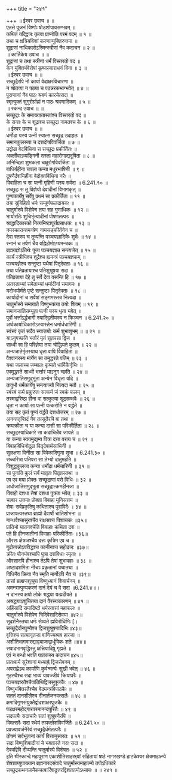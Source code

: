 +++
title = "२४१"

+++
॥ ईश्वर उवाच ॥ ॥  
एतत्ते पूजनं विष्णोः षोडशोपायसम्भवम् ॥  
कथितं यद्द्विजः कृत्वा प्राप्नोति परमं पदम् ॥ १ ॥  
तथा च क्षत्रियविशां करणान्मुक्तिरुत्तमा ॥  
शूद्राणां नाधिकारोऽस्मिन्स्त्रीणां नैव कदाचन ॥ २ ॥  
॥ कार्तिकेय उवाच ॥ ॥  
शूद्राणां च तथा स्त्रीणां धर्मं विस्तरतो वद ॥  
केन मुक्तिर्भवेत्तेषां कृष्णस्याराधनं विना ॥ ३ ॥  
॥ ईश्वर उवाच ॥ ॥  
सच्छूद्रैरपि नो कार्या वेदाक्षरविचारणा ॥  
न श्रोतव्या न पठ्या च पठन्नरकभाग्भवेत् ॥ ४ ॥  
पुराणानां नैव पाठः श्रवणं कारयेत्सदा ॥  
स्मृत्युक्तं सुगुरोर्ग्राह्यं न पाठः श्रवणादिकम् ॥ ५ ॥  
॥ स्कन्द उवाच ॥ ॥  
सच्छूद्राः के समाख्यातास्तांश्च विस्तरतो वद ॥  
के सन्तः के च शूद्राश्च सच्छूद्रा नामतश्च के ॥ ६ ॥  
॥ ईश्वर उवाच ॥ ॥  
धर्मोढा यस्य पत्नी स्यात्स सच्छूद्र उदाहृतः ॥  
समानकुलरूपा च दशदोषविवर्जिता ॥ ७ ॥  
उद्वोढा वेदविधिना स सच्छूद्रः प्रकीर्तितः ॥  
अक्लीवाऽव्यङ्गिनी शस्ता महारोगाद्यदूषिता ॥ ८ ॥  
अनिन्दिता शुभकला चक्षुरोगविवर्जिता ॥  
बाधिर्यहीना चपला कन्या मधुरभाषिणी ॥ ९ ॥  
दूषणैर्दशभिर्हीना वेदोक्तविधिना नरैः ॥  
विवाहिता च सा पत्नी गृहिणी यस्य सर्वदा ॥ 6.241.१० ॥  
सच्छूद्रः स तु विज्ञेयो देवादीनां विभागकृत् ॥  
पुण्यकार्येषु सर्वेषु प्रथमं सा प्रकीर्तिता ॥ ११ ॥  
तया सुविहितो धर्मः सम्पूर्णफलदायकः ॥  
चातुर्मास्ये विशेषेण तया सह गुणाधिकः ॥ १२ ॥  
भार्यारतिः शुचिर्भृत्यादीनां पोषणतत्परः ॥  
श्राद्धादिकारको नित्यमिष्टापूर्त्तप्रसाधकः ॥ १३ ॥  
नमस्कारान्तमन्त्रेण नामसङ्कीर्तनेन च ॥  
देवा स्तस्य च तुष्यन्ति पञ्चयज्ञादिकैः शुभैः ॥ १४ ॥  
स्नानं च तर्पणं चैव वह्निहोमोऽप्यमन्त्रकः ॥  
ब्रह्मयज्ञोऽतिथेः पूजा पञ्चयज्ञान्न सन्त्यजेत् ॥ १५ ॥  
कार्यं स्त्रीभिश्च शूद्रैश्च ह्यमन्त्रं पञ्चयज्ञकम् ॥  
पञ्चयज्ञैश्च सन्तुष्टा यथैषां पितृदेवताः ॥ १६ ॥  
तथा पतिव्रतायाश्च पतिशुश्रूषया सदा ॥  
पतिव्रताया देहे तु सर्वे देवा वसन्ति हि ॥ १७ ॥  
अतस्ताभ्यां समेताभ्यां धर्मादीनां समागमः ॥  
यदोभयोर्मते पृष्टे सन्तुष्टाः पितृदेवताः ॥ १८ ॥  
कार्यादीनां च सर्वेषां सङ्गमस्तत्र नित्यदा ॥  
चातुर्मास्ये समायाते विष्णुभक्त्या तयोः शिवम् ॥ १९ ॥  
समानजातिसम्भूता पत्नी यस्य धृता भवेत् ॥  
पूर्वो भर्त्ताऽर्द्धभागी स्याद्द्वितीयस्य न किञ्चन ॥ 6.241.२० ॥  
अर्थकार्याधिकारोऽस्यास्तेन धर्मार्धधारिणी ॥  
स्वंस्वं कृतं सदैव स्यात्तयोः कर्म शुभाशुभम् ॥ ॥ २१ ॥  
याऽनुगच्छति भर्तारं मृतं सुतपसा द्विज ॥  
साध्वी सा हि परिज्ञेया तया चोद्ध्रियते कुलम् ॥ २२ ॥  
अन्यजातेर्मृतस्याथ धृता वापि विवाहिता ॥  
वैश्वानरस्य मार्गेण सा तमुद्धरते पतिम् ॥ २३ ॥  
यथा जलाच्च जम्बालः कृष्यते धार्मिकैर्नृभिः ॥  
एवमुद्धरते साध्वी भर्त्तारं याऽनुग च्छति ॥ २४ ॥  
अन्यजातिसमुद्भूता अन्येन विधृता यदि ॥  
तावुभौ धर्मकार्येषु सन्त्याज्यौ नित्यदा मतौ ॥ २५ ॥  
स्वंस्वं कर्म प्रकुरुतः सत्कर्म जं स्वकं फलम् ॥  
तस्माद्वरिष्ठा हीना वा सत्कुल्या शूद्रसम्भवैः ॥ २६ ॥  
धृता न कार्या सा पत्नी यत्करोति न वर्द्धते ॥  
तया सह कृतं पुण्यं वर्द्धते दशधोत्तरम् ॥ २७ ॥  
अनन्ततृप्तिदं नैव तत्सुतैरपि वा तथा ॥  
क्रयक्रीता च या कन्या दासी सा परिकीर्तिता ॥ २८ ॥  
सच्छूद्रस्याधिकारे सा कदाचिन्नैव जायते ॥  
या कन्या स्वयमुद्यम्य पित्रा दत्ता वराय च ॥ २९ ॥  
विवाहविधिनोदूढा पितृदेवार्थसाधिनी ॥  
सुलक्षणा विनीता सा विवेकादिगुणा शुभा ॥ 6.241.३० ॥  
सच्चरित्रा पतिपरा सा तेभ्यो दातुमर्हति ॥  
विशुद्धकुलजा कन्या धर्मोढा धर्मचारिणी ॥ ३१ ॥  
सा पुनाति कुलं सर्वं मातृतः पितृतस्तथा ॥  
एष एव मया प्रोक्तः सच्छूद्राणां परो विधिः ॥ ३२ ॥  
अधोजातिसमुद्भूता सच्छूद्रात्क्रमहीनजा ॥  
विवाहो दशधा तेषां दशधा पुत्रता भवेत् ॥ ३३ ॥  
चत्वार उत्तमाः प्रोक्ता विवाहा मुनिसत्तम ॥  
शेषाः सर्वप्रकृतिषु कथिताश्च पुराविदैः । ३४ ॥  
प्राजापत्यस्तथा ब्राह्मो दैवार्षो चातिशोभना ॥  
गान्धर्वश्चासुरश्चैव राक्षसश्च पिशाचकः ॥३५॥  
प्रातिभो घातनश्चेति विवाहाः कथिता दश ॥  
एते हि हीनजातीनां विवाहाः परिकीर्तिताः ॥३६॥  
औरसः क्षेत्रजश्चैव दत्तः कृत्रिम एव च ॥  
गूढोत्पन्नोऽपविद्धश्च कानीनश्च सहोढजः ॥३७॥  
क्रीतः पौनर्भवश्चापि पुत्रा दशविधाः स्मृताः ॥  
औरसादपि हीनाश्च तेऽपि तेषां शुभावहाः ॥ ३८ ॥  
अष्टादशमिता नीचाः प्रकृतानां यथातथा ॥  
विधिनैव क्रिया नैव स्मृति मार्गोऽपि नैव च ॥३९॥  
तासां ब्राह्मणशुश्रूषा विष्णुध्यानं शिवार्चनम् ॥  
अमन्त्रात्पुण्यकरणं दानं देयं च वै सदा ॥6.241.४॥।  
न दानस्य क्षयो लोके श्रद्धया यत्प्रदीयते ॥  
अश्रद्धयाऽशुचितया दानं वैरस्यकारणम् ॥ ४१ ॥  
अहिंसादि समादिष्टो धर्मस्तासां महाफलः ॥  
चातुर्मास्ये विशेषेण त्रिदिवेशादिसेवया ॥४२॥  
सुदर्शनैस्तथा धर्मः सेव्यते ह्यविरोधिभिः [।  
सच्छूद्रैर्दानपुण्यैश्च द्विजशुश्रूषणादिभिः॥४३॥  
वृत्तिश्च सत्यानृतजा वाणिज्यव्यव हारजा ॥  
अशीतिभागमारद्याद्व्याजाद्वार्धुषिकः शते ॥४४॥  
सपादभागवृद्धिस्तु क्षत्त्रियादिषु गृह्यते ॥  
एवं न बन्धो भवति पातकस्य कदाचन॥४५॥  
प्रातःकर्म सुरेशानां मध्याह्ने द्विजसेवनम् ॥  
अपराह्णेऽथ कार्याणि कुर्वन्मर्त्यः सुखी भवेत् ॥ ४६ ॥  
गृहस्थैश्च सदा भाव्यं यावज्जीवं क्रियापरैः ॥  
पञ्चयज्ञरतैश्चैवातिथिद्विजसुपूजकैः ॥ ४७ ॥  
विष्णुभक्तिरतैश्चैव वेदमन्त्रविपाठकैः ॥  
सततं दानशीलैश्च दीनार्तजनवत्सलैः ॥ ४८ ॥  
क्षमादिगुणसंयुक्तैर्द्वादशाक्षरपूजकैः ॥  
षडक्षरमहोद्गारपरमानन्दपूरितैः ॥ ४९ ॥  
सदपत्यैः सदाचारैः सतां शुश्रूषणैरपि ॥  
विमत्सरैः सदा स्थेयं तापक्लेशविवर्जितैः ॥ 6.241.५० ॥  
प्रव्रज्यावर्जनैरेवं सच्छूद्रैर्धर्मतत्परैः ॥  
तोषणं सर्वभूतानां कार्यं वित्तानुसारतः ॥ ५१ ॥  
सदा विष्णुशिवादीनां ये भक्तास्ते नराः सदा ॥  
देववद्दिवि दीव्यन्ति चातुर्मास्ये विशेषतः ॥ ५२ ॥  
इति श्रीस्कान्दे महापुराण एकाशीतिसाहस्र्यां संहितायां षष्ठे नागरखण्डे हाटकेश्वर क्षेत्रमाहात्म्ये शेषशाय्युपाख्यान ब्रह्मनारदसंवादे चातुर्मास्यमाहात्म्ये तपोऽधिकारे सच्छूद्रकथनन्नामैकचत्वारिंशदुत्तरद्विशततमोऽध्यायः ॥ ॥ २४१ ॥